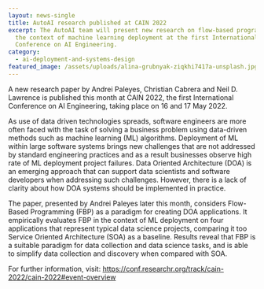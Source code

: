 ```yaml
---
layout: news-single
title: AutoAI research published at CAIN 2022
excerpt: The AutoAI team will present new research on flow-based programming in
  the context of machine learning deployment at the first International
  Conference on AI Engineering.
category:
  - ai-deployment-and-systems-design
featured_image: /assets/uploads/alina-grubnyak-ziqkhi7417a-unsplash.jpg
---
```


A new research paper by Andrei Paleyes, Christian Cabrera and Neil D. Lawrence is published this month at CAIN 2022, the first International Conference on AI Engineering, taking place on 16 and 17 May 2022.

As use of data driven technologies spreads, software engineers are more often faced with the task of solving a business problem using data-driven methods such as machine learning (ML) algorithms. Deployment of ML within large software systems brings new challenges that are not addressed by standard engineering practices and as a result businesses observe high rate of ML deployment project failures. Data Oriented Architecture (DOA) is an emerging approach that can support data scientists and software developers when addressing such challenges. However, there is a lack of clarity about how DOA systems should be implemented in practice. 

The paper, presented by Andrei Paleyes later this month, considers Flow-Based Programming (FBP) as a paradigm for creating DOA applications. It empirically evaluates FBP in the context of ML deployment on four applications that represent typical data science projects, comparing it too Service Oriented Architecture (SOA) as a baseline.  Results reveal that FBP is a suitable paradigm for data collection and data science tasks, and is able to simplify data collection and discovery when compared with SOA. 

For further information, visit: <https://conf.researchr.org/track/cain-2022/cain-2022#event-overview>
